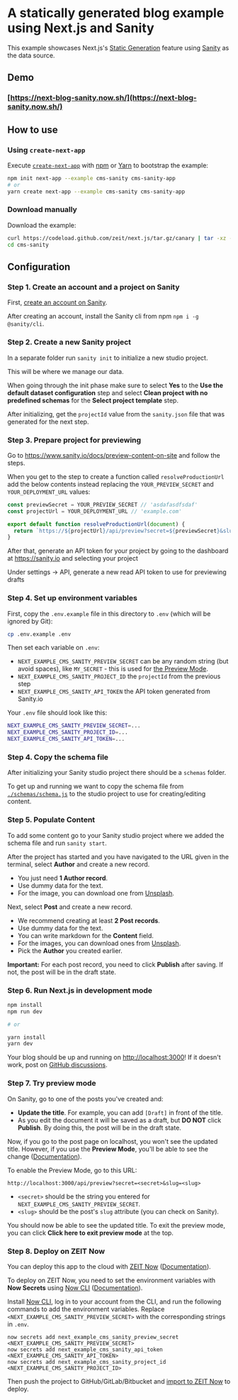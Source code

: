 # A statically generated blog example using Next.js and Sanity

This example showcases Next.js's [Static Generation](/docs/basic-features/pages.md) feature using [Sanity](https://www.sanity.io/) as the data source.

## Demo

### [https://next-blog-sanity.now.sh/](https://next-blog-sanity.now.sh/)

## How to use

### Using `create-next-app`

Execute [`create-next-app`](https://github.com/zeit/next.js/tree/canary/packages/create-next-app) with [npm](https://docs.npmjs.com/cli/init) or [Yarn](https://yarnpkg.com/lang/en/docs/cli/create/) to bootstrap the example:

```bash
npm init next-app --example cms-sanity cms-sanity-app
# or
yarn create next-app --example cms-sanity cms-sanity-app
```

### Download manually

Download the example:

```bash
curl https://codeload.github.com/zeit/next.js/tar.gz/canary | tar -xz --strip=2 next.js-canary/examples/cms-sanity
cd cms-sanity
```

## Configuration

### Step 1. Create an account and a project on Sanity

First, [create an account on Sanity](https://sanity.io).

After creating an account, install the Sanity cli from npm `npm i -g @sanity/cli`.

### Step 2. Create a new Sanity project

In a separate folder run `sanity init` to initialize a new studio project.

This will be where we manage our data.

When going through the init phase make sure to select **Yes** to the **Use the default dataset configuration** step and select **Clean project with no predefined schemas** for the **Select project template** step.

After initializing, get the `projectId` value from the `sanity.json` file that was generated for the next step.

### Step 3. Prepare project for previewing

Go to https://www.sanity.io/docs/preview-content-on-site and follow the steps.

When you get to the step to create a function called `resolveProductionUrl` add the below contents instead replacing the `YOUR_PREVIEW_SECRET` and `YOUR_DEPLOYMENT_URL` values:

```js
const previewSecret = YOUR_PREVIEW_SECRET // 'asdafasdfsdaf'
const projectUrl = YOUR_DEPLOYMENT_URL // 'example.com'

export default function resolveProductionUrl(document) {
  return `https://${projectUrl}/api/preview?secret=${previewSecret}&slug=${document.slug.current}`
}
```

After that, generate an API token for your project by going to the dashboard at https://sanity.io and selecting your project

Under settings -> API, generate a new read API token to use for previewing drafts

### Step 4. Set up environment variables

First, copy the `.env.example` file in this directory to `.env` (which will be ignored by Git):

```bash
cp .env.example .env
```

Then set each variable on `.env`:

- `NEXT_EXAMPLE_CMS_SANITY_PREVIEW_SECRET` can be any random string (but avoid spaces), like `MY_SECRET` - this is used for [the Preview Mode](/docs/advanced-features/preview-mode.md).
- `NEXT_EXAMPLE_CMS_SANITY_PROJECT_ID` the `projectId` from the previous step
- `NEXT_EXAMPLE_CMS_SANITY_API_TOKEN` the API token generated from Sanity.io

Your `.env` file should look like this:

```bash
NEXT_EXAMPLE_CMS_SANITY_PREVIEW_SECRET=...
NEXT_EXAMPLE_CMS_SANITY_PROJECT_ID=...
NEXT_EXAMPLE_CMS_SANITY_API_TOKEN=...
```

### Step 4. Copy the schema file

After initializing your Sanity studio project there should be a `schemas` folder.

To get up and running we want to copy the schema file from [`./schemas/schema.js`](./schemas/schema.js) to the studio project to use for creating/editing content.

### Step 5. Populate Content

To add some content go to your Sanity studio project where we added the schema file and run `sanity start`.

After the project has started and you have navigated to the URL given in the terminal, select **Author** and create a new record.

- You just need **1 Author record**.
- Use dummy data for the text.
- For the image, you can download one from [Unsplash](https://unsplash.com/).

Next, select **Post** and create a new record.

- We recommend creating at least **2 Post records**.
- Use dummy data for the text.
- You can write markdown for the **Content** field.
- For the images, you can download ones from [Unsplash](https://unsplash.com/).
- Pick the **Author** you created earlier.

**Important:** For each post record, you need to click **Publish** after saving. If not, the post will be in the draft state.

### Step 6. Run Next.js in development mode

```bash
npm install
npm run dev

# or

yarn install
yarn dev
```

Your blog should be up and running on [http://localhost:3000](http://localhost:3000)! If it doesn't work, post on [GitHub discussions](https://github.com/zeit/next.js/discussions).

### Step 7. Try preview mode

On Sanity, go to one of the posts you've created and:

- **Update the title**. For example, you can add `[Draft]` in front of the title.
- As you edit the document it will be saved as a draft, but **DO NOT** click **Publish**. By doing this, the post will be in the draft state.

Now, if you go to the post page on localhost, you won't see the updated title. However, if you use the **Preview Mode**, you'll be able to see the change ([Documentation](/docs/advanced-features/preview-mode.md)).

To enable the Preview Mode, go to this URL:

```
http://localhost:3000/api/preview?secret=<secret>&slug=<slug>
```

- `<secret>` should be the string you entered for `NEXT_EXAMPLE_CMS_SANITY_PREVIEW_SECRET`.
- `<slug>` should be the post's `slug` attribute (you can check on Sanity).

You should now be able to see the updated title. To exit the preview mode, you can click **Click here to exit preview mode** at the top.

### Step 8. Deploy on ZEIT Now

You can deploy this app to the cloud with [ZEIT Now](https://zeit.co/import?filter=next.js&utm_source=github&utm_medium=readme&utm_campaign=next-example) ([Documentation](https://nextjs.org/docs/deployment)).

To deploy on ZEIT Now, you need to set the environment variables with **Now Secrets** using [Now CLI](https://zeit.co/download) ([Documentation](https://zeit.co/docs/now-cli#commands/secrets)).

Install [Now CLI](https://zeit.co/download), log in to your account from the CLI, and run the following commands to add the environment variables. Replace `<NEXT_EXAMPLE_CMS_SANITY_PREVIEW_SECRET>` with the corresponding strings in `.env`.

```
now secrets add next_example_cms_sanity_preview_secret <NEXT_EXAMPLE_CMS_SANITY_PREVIEW_SECRET>
now secrets add next_example_cms_sanity_api_token <NEXT_EXAMPLE_CMS_SANITY_API_TOKEN>
now secrets add next_example_cms_sanity_project_id <NEXT_EXAMPLE_CMS_SANITY_PROJECT_ID>
```

Then push the project to GitHub/GitLab/Bitbucket and [import to ZEIT Now](https://zeit.co/import?filter=next.js&utm_source=github&utm_medium=readme&utm_campaign=next-example) to deploy.
